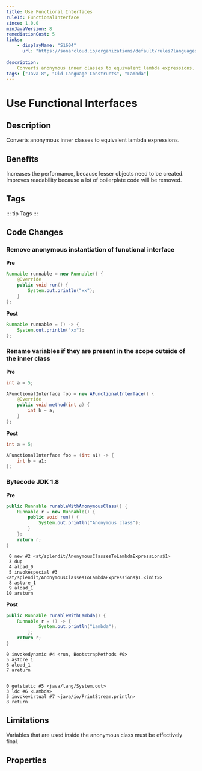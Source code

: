 ```yaml
---
title: Use Functional Interfaces
ruleId: FunctionalInterface
since: 1.0.0
minJavaVersion: 8
remediationCost: 5
links:
    - displayName: "S1604"
      url: "https://sonarcloud.io/organizations/default/rules?languages=java&open=java%3AS1604&q=S1604"
    
description:
    Converts anonymous inner classes to equivalent lambda expressions.
tags: ["Java 8", "Old Language Constructs", "Lambda"]
---
```


# Use Functional Interfaces

## Description

Converts anonymous inner classes to equivalent lambda expressions.

## Benefits

Increases the performance, because lesser objects need to be created. Improves readability because a lot of boilerplate code will be removed.


## Tags

::: tip Tags
<TagLinks />
:::

## Code Changes

### Remove anonymous instantiation of functional interface

__Pre__

```java
Runnable runnable = new Runnable() {
    @Override
    public void run() {
        System.out.println("xx");
    }
};
```

__Post__

```java
Runnable runnable = () -> {
    System.out.println("xx");
};
```

### Rename variables if they are present in the scope outside of the inner class

__Pre__

```java
int a = 5;

AFunctionalInterface foo = new AFunctionalInterface() {
    @Override
    public void method(int a) {
        int b = a;
    }
};
```

__Post__

```java
int a = 5;

AFunctionalInterface foo = (int a1) -> {
    int b = a1;
};
```

### Bytecode JDK 1.8 

__Pre__
```java
public Runnable runableWithAnonymousClass() {
    Runnable r = new Runnable() {
        public void run() {
            System.out.println("Anonymous class");
        }
    };
    return r;
}
```

```
 0 new #2 <at/splendit/AnonymousClassesToLambdaExpressions$1>
 3 dup
 4 aload_0
 5 invokespecial #3 <at/splendit/AnonymousClassesToLambdaExpressions$1.<init>>
 8 astore_1
 9 aload_1
10 areturn
```

__Post__
```java
public Runnable runableWithLambda() {
    Runnable r = () -> {
            System.out.println("Lambda");
        };
    return r;
}
```

```
0 invokedynamic #4 <run, BootstrapMethods #0>
5 astore_1
6 aload_1
7 areturn


0 getstatic #5 <java/lang/System.out>
3 ldc #6 <Lambda>
5 invokevirtual #7 <java/io/PrintStream.println>
8 return
```

## Limitations

Variables that are used inside the anonymous class must be effectively final.

<VersionNotice />


## Properties

<RuleProperties />
